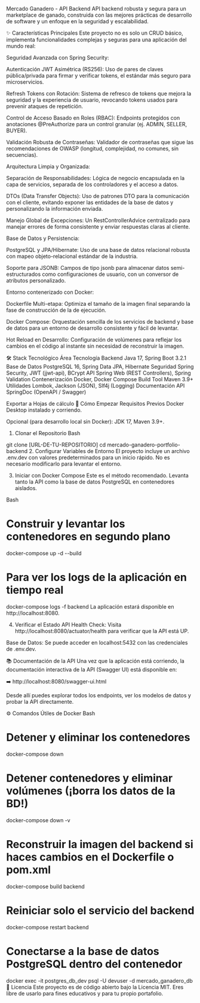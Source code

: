 Mercado Ganadero - API Backend
API backend robusta y segura para un marketplace de ganado, construida con las mejores prácticas de desarrollo de software y un enfoque en la seguridad y escalabilidad.

✨ Características Principales
Este proyecto no es solo un CRUD básico, implementa funcionalidades complejas y seguras para una aplicación del mundo real:

Seguridad Avanzada con Spring Security:

Autenticación JWT Asimétrica (RS256): Uso de pares de claves pública/privada para firmar y verificar tokens, el estándar más seguro para microservicios.

Refresh Tokens con Rotación: Sistema de refresco de tokens que mejora la seguridad y la experiencia de usuario, revocando tokens usados para prevenir ataques de repetición.

Control de Acceso Basado en Roles (RBAC): Endpoints protegidos con anotaciones @PreAuthorize para un control granular (ej. ADMIN, SELLER, BUYER).

Validación Robusta de Contraseñas: Validador de contraseñas que sigue las recomendaciones de OWASP (longitud, complejidad, no comunes, sin secuencias).

Arquitectura Limpia y Organizada:

Separación de Responsabilidades: Lógica de negocio encapsulada en la capa de servicios, separada de los controladores y el acceso a datos.

DTOs (Data Transfer Objects): Uso de patrones DTO para la comunicación con el cliente, evitando exponer las entidades de la base de datos y personalizando la información enviada.

Manejo Global de Excepciones: Un RestControllerAdvice centralizado para manejar errores de forma consistente y enviar respuestas claras al cliente.

Base de Datos y Persistencia:

PostgreSQL y JPA/Hibernate: Uso de una base de datos relacional robusta con mapeo objeto-relacional estándar de la industria.

Soporte para JSONB: Campos de tipo jsonb para almacenar datos semi-estructurados como configuraciones de usuario, con un conversor de atributos personalizado.

Entorno contenerizado con Docker:

Dockerfile Multi-etapa: Optimiza el tamaño de la imagen final separando la fase de construcción de la de ejecución.

Docker Compose: Orquestación sencilla de los servicios de backend y base de datos para un entorno de desarrollo consistente y fácil de levantar.

Hot Reload en Desarrollo: Configuración de volúmenes para reflejar los cambios en el código al instante sin necesidad de reconstruir la imagen.

🛠️ Stack Tecnológico
Área	Tecnología
Backend	Java 17, Spring Boot 3.2.1
Base de Datos	PostgreSQL 16, Spring Data JPA, Hibernate
Seguridad	Spring Security, JWT (jjwt-api), BCrypt
API	Spring Web (REST Controllers), Spring Validation
Contenerización	Docker, Docker Compose
Build Tool	Maven 3.9+
Utilidades	Lombok, Jackson (JSON), Slf4j (Logging)
Documentación API	SpringDoc (OpenAPI / Swagger)

Exportar a Hojas de cálculo
🚀 Cómo Empezar
Requisitos Previos
Docker Desktop instalado y corriendo.

Opcional (para desarrollo local sin Docker): JDK 17, Maven 3.9+.

1. Clonar el Repositorio
Bash

git clone [URL-DE-TU-REPOSITORIO]
cd mercado-ganadero-portfolio-backend
2. Configurar Variables de Entorno
El proyecto incluye un archivo .env.dev con valores predeterminados para un inicio rápido. No es necesario modificarlo para levantar el entorno.

3. Iniciar con Docker Compose
Este es el método recomendado. Levanta tanto la API como la base de datos PostgreSQL en contenedores aislados.

Bash

# Construir y levantar los contenedores en segundo plano
docker-compose up -d --build

# Para ver los logs de la aplicación en tiempo real
docker-compose logs -f backend
La aplicación estará disponible en http://localhost:8080.

4. Verificar el Estado
API Health Check: Visita http://localhost:8080/actuator/health para verificar que la API está UP.

Base de Datos: Se puede acceder en localhost:5432 con las credenciales de .env.dev.

📚 Documentación de la API
Una vez que la aplicación está corriendo, la documentación interactiva de la API (Swagger UI) está disponible en:

➡️ http://localhost:8080/swagger-ui.html

Desde allí puedes explorar todos los endpoints, ver los modelos de datos y probar la API directamente.

⚙️ Comandos Útiles de Docker
Bash

# Detener y eliminar los contenedores
docker-compose down

# Detener contenedores y eliminar volúmenes (¡borra los datos de la BD!)
docker-compose down -v

# Reconstruir la imagen del backend si haces cambios en el Dockerfile o pom.xml
docker-compose build backend

# Reiniciar solo el servicio del backend
docker-compose restart backend

# Conectarse a la base de datos PostgreSQL dentro del contenedor
docker exec -it postgres_db_dev psql -U devuser -d mercado_ganadero_db
📄 Licencia
Este proyecto es de código abierto bajo la Licencia MIT. Eres libre de usarlo para fines educativos y para tu propio portafolio.
